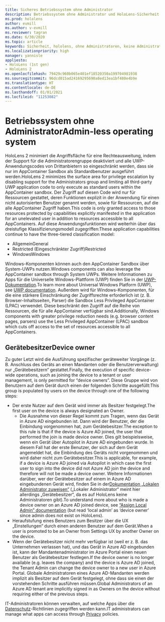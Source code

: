 ```yaml
---
title: Sicheres Betriebssystem ohne Administrator
description: Betriebssystem ohne Administrator und HoloLens-Sicherheit
ms.prod: hololens
author: evmill
ms.author: v-evmill
ms.reviewer: tagran
ms.date: 6/30/2020
ms.topic: article
keywords: Sicherheit, hololens, ohne Administratoren, keine Administratoren, Betriebssystem, Betriebssystem ohne Administratoren, Administrator-Betriebssystem, administratorloses Betriebssystem, hololens 2, hololens2 Sicherheit,
ms.localizationpriority: high
manager: yannisle
appliesto:
- HoloLens (1st gen)
- HoloLens 2
ms.openlocfilehash: 79429c960b065e401ef18520350a199704981938
ms.sourcegitcommit: 96dcd015ad24169295690a8ed13ea1bf480e4b9e
ms.translationtype: HT
ms.contentlocale: de-DE
ms.lasthandoff: 01/01/2021
ms.locfileid: "11253082"
---
```

# <span data-ttu-id="6cc02-104">Betriebssystem ohne Administrator</span><span class="sxs-lookup"><span data-stu-id="6cc02-104">Admin-less operating system</span></span>

<span data-ttu-id="6cc02-105">HoloLens 2 minimiert die Angriffsfläche für eine Rechteausweitung, indem der Support für die Administratorengruppe deaktiviert und alle UWP-Anwendungscodes von Drittanbietern so eingeschränkt werden, dass sie nur im AppContainer Sandbox als Standardbenutzer ausgeführt werden.</span><span class="sxs-lookup"><span data-stu-id="6cc02-105">HoloLens 2 minimizes the surface area for privilege escalation by disabling support for the Administrators group and limiting all third-party UWP application code to only execute as standard users within the AppContainer sandbox.</span></span> <span data-ttu-id="6cc02-106">Der Zugriff auf diesen Code wird nur für Ressourcen gestattet, deren Funktionen explizit in der Anwendung für einen nicht autorisierten Benutzer genannt werden, sowie für Ressourcen, auf die alle AppContainer Zugriff haben.</span><span class="sxs-lookup"><span data-stu-id="6cc02-106">This code is only granted access to those resources protected by capabilities explicitly manifested in the application for an unelevated user in addition to resources accessible to all AppContainers.</span></span>
<span data-ttu-id="6cc02-107">Auf diese Anwendungsfunktionen wird weiterhin über das dreistufige Klassifizierungsmodell zugegriffen:</span><span class="sxs-lookup"><span data-stu-id="6cc02-107">These application capabilities continue to have the three-tiered classification model:</span></span>
  * <span data-ttu-id="6cc02-108">Allgemein</span><span class="sxs-lookup"><span data-stu-id="6cc02-108">General</span></span>
  * <span data-ttu-id="6cc02-109">Restricted (Eingeschränkter Zugriff)</span><span class="sxs-lookup"><span data-stu-id="6cc02-109">Restricted</span></span>
  * <span data-ttu-id="6cc02-110">Windows</span><span class="sxs-lookup"><span data-stu-id="6cc02-110">Windows</span></span>

<span data-ttu-id="6cc02-111">Windows-Komponenten können auch den AppContainer Sandbox über System-UWPs nutzen.</span><span class="sxs-lookup"><span data-stu-id="6cc02-111">Windows components can also leverage the AppContainer sandbox through System UWPs.</span></span> <span data-ttu-id="6cc02-112">Weitere Informationen zu Apps für die Universelle Windows-Plattform (UWP) finden Sie in der [UWP-Dokumentation](https://docs.microsoft.com/windows/uwp/).</span><span class="sxs-lookup"><span data-stu-id="6cc02-112">To learn more about Universal Windows Platform (UWP), see [UWP documentation](https://docs.microsoft.com/windows/uwp/).</span></span> <span data-ttu-id="6cc02-113">Außerdem wird für Windows-Komponenten, für die eine stärkere Einschränkung der Zugriffsrechte erforderlich ist (z. B. Browser-Inhaltsseiten, Parser) die Sandbox Less Privileged AppContainer (LPAC) verwendet. Diese beschränkt den Zugriff auf die Reihe von Ressourcen, die für alle AppContainer verfügbar sind.</span><span class="sxs-lookup"><span data-stu-id="6cc02-113">Additionally, Windows components with greater privilege reduction needs (e.g. browser content pages, parsers) use the Less Privileged AppContainer (LPAC) sandbox which cuts off access to the set of resources accessible to all AppContainers.</span></span>

## <span data-ttu-id="6cc02-114">Gerätebesitzer</span><span class="sxs-lookup"><span data-stu-id="6cc02-114">Device owner</span></span>

<span data-ttu-id="6cc02-115">Zu guter Letzt wird die Ausführung spezifischer geräteweiter Vorgänge (z. B. Anschluss des Geräts an einen Mandanten oder die Benutzerverwaltung) nur „Gerätebesitzern“ gestattet.</span><span class="sxs-lookup"><span data-stu-id="6cc02-115">Finally, the execution of specific device-wide operations, such as joining the device to a tenant or user management, is only permitted for “device owners”.</span></span> <span data-ttu-id="6cc02-116">Diese Gruppe wird von Benutzern auf dem Gerät durch einen der folgenden Schritte ausgefüllt:</span><span class="sxs-lookup"><span data-stu-id="6cc02-116">This group is populated by users on the device through one of the following steps:</span></span>
  * <span data-ttu-id="6cc02-117">Der erste Nutzer auf dem Gerät wird immer als Besitzer festgelegt.</span><span class="sxs-lookup"><span data-stu-id="6cc02-117">The first user on the device is always designated an Owner.</span></span> 
    * <span data-ttu-id="6cc02-118">Die Ausnahme von dieser Regel kommt zum Tragen, wenn das Gerät in Azure AD eingebunden ist. Dann wird der Benutzer, der die Einbindung vorgenommen hat, zum Gerätebesitzer.</span><span class="sxs-lookup"><span data-stu-id="6cc02-118">The exception to this rule is that if the device is Azure AD joined, the user that performed the join is made device owner.</span></span> <span data-ttu-id="6cc02-119">Dies gilt beispielsweise, wenn ein Gerät über Autopilot in Azure AD eingebunden wurde. In diesem Fall hat der erste Benutzer, der sich auf dem Gerät angemeldet hat, die Einbindung des Geräts nicht vorgenommen und wird daher nicht zum Gerätebesitzer.</span><span class="sxs-lookup"><span data-stu-id="6cc02-119">This is applicable, for example, if a device is Azure AD joined via Autopilot in which case the first user to sign into the device did not Azure AD join the device and therefore will not be made a device owner.</span></span> <span data-ttu-id="6cc02-120">Weitere Informationen darüber, wer der Gerätebesitzer auf einem in Azure AD eingebundenen Gerät wird, finden Sie in der[Dokumentation „Lokalen Administrator zuweisen“](https://docs.microsoft.com/azure/active-directory/devices/assign-local-admin) („Lokaler Administrator“ meint hier allerdings „Gerätebesitzer“, da es auf HoloLens keine Administratoren gibt).</span><span class="sxs-lookup"><span data-stu-id="6cc02-120">To understand more about who is made a device owner on an Azure AD joined device, see [“Assign Local Admin” documentation](https://docs.microsoft.com/azure/active-directory/devices/assign-local-admin) (but read ‘local admin’ as ‘device owner’ since admin does not exist on HoloLens).</span></span>
  * <span data-ttu-id="6cc02-121">Heraufstufung eines Benutzers zum Besitzer über die UX „Einstellungen“ durch einen anderen Benutzer auf dem Gerät.</span><span class="sxs-lookup"><span data-stu-id="6cc02-121">When a user is promoted to be an Owner from Settings UX by another Owner on the device.</span></span>
  * <span data-ttu-id="6cc02-122">Wenn der Gerätebesitzer nicht mehr verfügbar ist (weil er z. B. das Unternehmen verlassen hat), und das Gerät in Azure AD eingebunden ist, kann der Mandantenadministrator im Azure Portal einen neuen Benutzer als Gerätebesitzer festlegen.</span><span class="sxs-lookup"><span data-stu-id="6cc02-122">If the device owner is no longer available (e.g. leaves the company) and the device is Azure AD joined, the Tenant Admin can change the device owner to a new user in Azure Portal.</span></span>
<span data-ttu-id="6cc02-123">Globale Administratoren eines Azure AD-Mandanten werden implizit als Besitzer auf dem Gerät festgelegt, ohne dass sie einen der vorstehenden Schritte ausführen müssen.</span><span class="sxs-lookup"><span data-stu-id="6cc02-123">Global Administrators of an Azure AD tenant are implicitly signed in as Owners on the device without requiring either of the previous steps.</span></span> 

<span data-ttu-id="6cc02-124">IT-Administratoren können verwalten, auf welche Apps über die [Datenschutz](https://docs.microsoft.com/windows/client-management/mdm/policy-csp-privacy)-Richtlinien zugegriffen werden kann.</span><span class="sxs-lookup"><span data-stu-id="6cc02-124">IT administrators can manage what apps can access through [Privacy](https://docs.microsoft.com/windows/client-management/mdm/policy-csp-privacy) policies.</span></span> 

